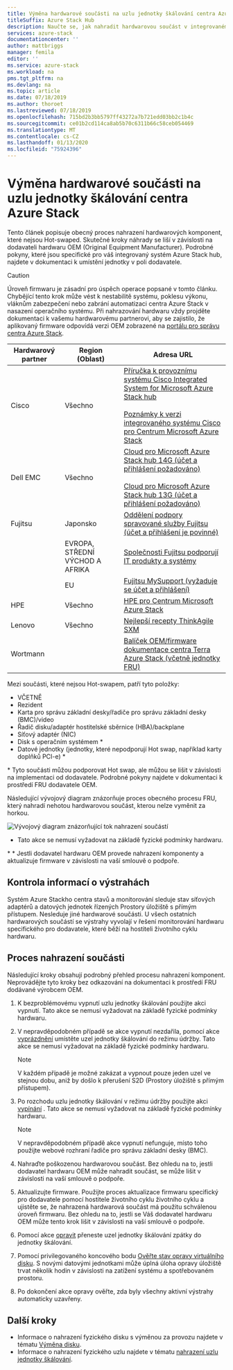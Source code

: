 ```yaml
---
title: Výměna hardwarové součásti na uzlu jednotky škálování centra Azure Stack
titleSuffix: Azure Stack Hub
description: Naučte se, jak nahradit hardwarovou součást v integrovaném systému Azure Stack hub.
services: azure-stack
documentationcenter: ''
author: mattbriggs
manager: femila
editor: ''
ms.service: azure-stack
ms.workload: na
pms.tgt_pltfrm: na
ms.devlang: na
ms.topic: article
ms.date: 07/18/2019
ms.author: thoroet
ms.lastreviewed: 07/18/2019
ms.openlocfilehash: 715bd2b3bb5797ff43272a7b721edd03bb2c1b4c
ms.sourcegitcommit: ce01b2cd114ca8ab5b70c6311b66c58ceb054469
ms.translationtype: MT
ms.contentlocale: cs-CZ
ms.lasthandoff: 01/13/2020
ms.locfileid: "75924396"
---
```

# <a name="replace-a-hardware-component-on-an-azure-stack-hub-scale-unit-node"></a>Výměna hardwarové součásti na uzlu jednotky škálování centra Azure Stack

Tento článek popisuje obecný proces nahrazení hardwarových komponent, které nejsou Hot-swaped. Skutečné kroky náhrady se liší v závislosti na dodavateli hardwaru OEM (Original Equipment Manufacturer). Podrobné pokyny, které jsou specifické pro váš integrovaný systém Azure Stack hub, najdete v dokumentaci k umístění jednotky v poli dodavatele.

> [!CAUTION]  
> Úroveň firmwaru je zásadní pro úspěch operace popsané v tomto článku. Chybějící tento krok může vést k nestabilitě systému, poklesu výkonu, vláknům zabezpečení nebo zabrání automatizaci centra Azure Stack v nasazení operačního systému. Při nahrazování hardwaru vždy projděte dokumentaci k vašemu hardwarovému partnerovi, aby se zajistilo, že aplikovaný firmware odpovídá verzi OEM zobrazené na [portálu pro správu centra Azure Stack](azure-stack-updates.md).

| Hardwarový partner | Region (Oblast) | Adresa URL |
|------------------|--------|-------------------------------------------------------------------------------------------------------------------------------------------------------------------------------------------------------------------------------------------------------------------------------------------------------------------------------------------|
| Cisco | Všechno | [Příručka k provoznímu systému Cisco Integrated System for Microsoft Azure Stack hub](https://www.cisco.com/c/en/us/td/docs/unified_computing/ucs/azure-stack/b_Azure_Stack_Operations_Guide_4-0/b_Azure_Stack_Operations_Guide_4-0_chapter_00.html#concept_wks_t1q_wbb)<br><br>[Poznámky k verzi integrovaného systému Cisco pro Centrum Microsoft Azure Stack](https://www.cisco.com/c/en/us/support/servers-unified-computing/ucs-c-series-rack-mount-ucs-managed-server-software/products-release-notes-list.html) |
| Dell EMC | Všechno | [Cloud pro Microsoft Azure Stack hub 14G (účet a přihlášení požadováno)](https://support.emc.com/downloads/44615_Cloud-for-Microsoft-Azure-Stack-14G)<br><br>[Cloud pro Microsoft Azure Stack hub 13G (účet a přihlášení požadováno)](https://support.emc.com/downloads/42238_Cloud-for-Microsoft-Azure-Stack-13G) |
| Fujitsu | Japonsko | [Oddělení podpory spravované služby Fujitsu (účet a přihlášení je povinné)](https://eservice.fujitsu.com/supportdesk-web/) |
|  | EVROPA, STŘEDNÍ VÝCHOD A AFRIKA | [Společnosti Fujitsu podporují IT produkty a systémy](https://support.ts.fujitsu.com/IndexContact.asp?lng=COM&ln=no&LC=del) |
|  | EU | [Fujitsu MySupport (vyžaduje se účet a přihlášení)](https://support.ts.fujitsu.com/IndexMySupport.asp) |
| HPE | Všechno | [HPE pro Centrum Microsoft Azure Stack](http://www.hpe.com/info/MASupdates) |
| Lenovo | Všechno | [Nejlepší recepty ThinkAgile SXM](https://datacentersupport.lenovo.com/us/en/solutions/ht505122)
| Wortmann |  | [Balíček OEM/firmware](https://aka.ms/AA6z600)<br>[dokumentace centra Terra Azure Stack (včetně jednotky FRU)](https://aka.ms/aa6zktc)

Mezi součásti, které nejsou Hot-swapem, patří tyto položky:

- VČETNĚ
- Rezident
- Karta pro správu základní desky/řadiče pro správu základní desky (BMC)/video
- Řadič disku/adaptér hostitelské sběrnice (HBA)/backplane
- Síťový adaptér (NIC)
- Disk s operačním systémem *
- Datové jednotky (jednotky, které nepodporují Hot swap, například karty doplňků PCI-e) *

\* Tyto součásti můžou podporovat Hot swap, ale můžou se lišit v závislosti na implementaci od dodavatele. Podrobné pokyny najdete v dokumentaci k prostředí FRU dodavatele OEM.

Následující vývojový diagram znázorňuje proces obecného procesu FRU, který nahradí nehotou hardwarovou součást, kterou nelze vyměnit za horkou.

![Vývojový diagram znázorňující tok nahrazení součástí](media/azure-stack-replace-component/replacecomponentflow.PNG)

* Tato akce se nemusí vyžadovat na základě fyzické podmínky hardwaru.

\* * Jestli dodavatel hardwaru OEM provede nahrazení komponenty a aktualizuje firmware v závislosti na vaší smlouvě o podpoře.

## <a name="review-alert-information"></a>Kontrola informací o výstrahách

Systém Azure Stackho centra stavů a monitorování sleduje stav síťových adaptérů a datových jednotek řízených Prostory úložiště s přímým přístupem. Nesleduje jiné hardwarové součásti. U všech ostatních hardwarových součástí se výstrahy vyvolají v řešení monitorování hardwaru specifického pro dodavatele, které běží na hostiteli životního cyklu hardwaru.  

## <a name="component-replacement-process"></a>Proces nahrazení součásti

Následující kroky obsahují podrobný přehled procesu nahrazení komponent. Neprovádějte tyto kroky bez odkazování na dokumentaci k prostředí FRU dodávané výrobcem OEM.

1. K bezproblémovému vypnutí uzlu jednotky škálování použijte akci vypnutí. Tato akce se nemusí vyžadovat na základě fyzické podmínky hardwaru.

2. V nepravděpodobném případě se akce vypnutí nezdařila, pomocí akce [vyprázdnění](azure-stack-node-actions.md#drain) umístěte uzel jednotky škálování do režimu údržby. Tato akce se nemusí vyžadovat na základě fyzické podmínky hardwaru.

   > [!NOTE]  
   > V každém případě je možné zakázat a vypnout pouze jeden uzel ve stejnou dobu, aniž by došlo k přerušení S2D (Prostory úložiště s přímým přístupem).

3. Po rozchodu uzlu jednotky škálování v režimu údržby použijte akci [vypínání](azure-stack-node-actions.md#scale-unit-node-actions) . Tato akce se nemusí vyžadovat na základě fyzické podmínky hardwaru.

   > [!NOTE]  
   > V nepravděpodobném případě akce vypnutí nefunguje, místo toho použijte webové rozhraní řadiče pro správu základní desky (BMC).

4. Nahraďte poškozenou hardwarovou součást. Bez ohledu na to, jestli dodavatel hardwaru OEM může nahradit součást, se může lišit v závislosti na vaší smlouvě o podpoře.  
5. Aktualizujte firmware. Použijte proces aktualizace firmwaru specifický pro dodavatele pomocí hostitele životního cyklu životního cyklu a ujistěte se, že nahrazená hardwarová součást má použitu schválenou úroveň firmwaru. Bez ohledu na to, jestli se Váš dodavatel hardwaru OEM může tento krok lišit v závislosti na vaší smlouvě o podpoře.  
6. Pomocí akce [opravit](azure-stack-node-actions.md#scale-unit-node-actions) přeneste uzel jednotky škálování zpátky do jednotky škálování.
7. Pomocí privilegovaného koncového bodu [Ověřte stav opravy virtuálního disku](azure-stack-replace-disk.md#check-the-status-of-virtual-disk-repair-using-the-privileged-endpoint). S novými datovými jednotkami může úplná úloha opravy úložiště trvat několik hodin v závislosti na zatížení systému a spotřebovaném prostoru.
8. Po dokončení akce opravy ověřte, zda byly všechny aktivní výstrahy automaticky uzavřeny.

## <a name="next-steps"></a>Další kroky

- Informace o nahrazení fyzického disku s výměnou za provozu najdete v tématu [Výměna disku](azure-stack-replace-disk.md).
- Informace o nahrazení fyzického uzlu najdete v tématu [nahrazení uzlu jednotky škálování](azure-stack-replace-node.md).
